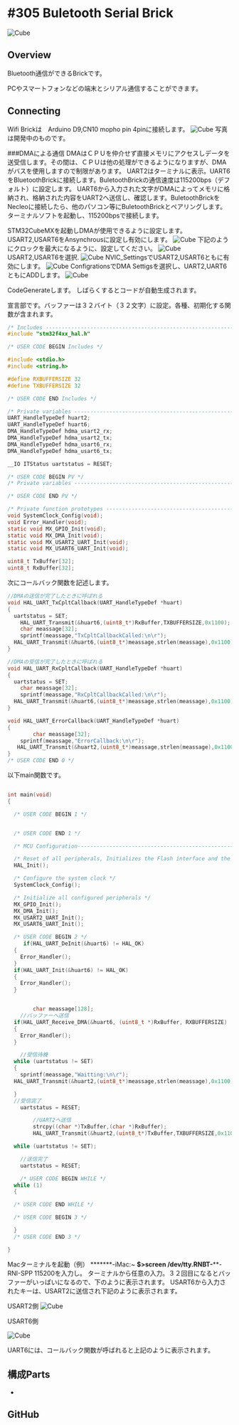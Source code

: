 # #305 Buletooth Serial Brick

![Cube](../img/BLUETOOTH302/302.jpg)
<!--COLORME-->

## Overview
Bluetooth通信ができるBrickです。

PCやスマートフォンなどの端末とシリアル通信することができます。

## Connecting
Wifi Brickは　Arduino D9,CN10 mopho pin 4pinに接続します。
![Cube](../img/BLUETOOTH302/Connect302.jpg)
写真は開発中のものです。

###DMAによる通信
DMAはＣＰＵを仲介せず直接メモリにアクセスしデータを送受信します。その間は、ＣＰＵは他の処理ができるようになりますが、DMAがバスを使用しますので制限があります。
UART2はターミナルに表示。UART6をBluetoothBrickに接続します。BuletoothBrickの通信速度は115200bps（デフォルト）に設定します。
UART6から入力された文字がDMAによってメモリに格納され、格納された内容をUART2ヘ送信し、確認します。BuletoothBrickをNecleoに接続したら、他のパソコン等にBuletoothBrickとペアリングします。ターミナルソフトを起動し、115200bpsで接続します。

STM32CubeMXを起動しDMAが使用できるように設定します。
USART2,USART6をAnsynchrousに設定し有効にします。
![Cube](../img/BLUETOOTH302/Pinoutsettings_302.png)
下記のようにクロックを最大になるように、設定してください。
![Cube](../img/BLUETOOTH302/ClockConfigrarion302.png)
USART2,USART6を選択.
![Cube](../img/BLUETOOTH302/Congfigrarion302.png)
NVIC_SettingsでUSART2,USART6ともに有効にします。
![Cube](../img/BLUETOOTH302/NvicConfigration302.png)
ConfigrationsでDMA Settigsを選択し、UART2,UART6ともにADDします。
![Cube](../img/BLUETOOTH302/USART2Configration_302.png)


CodeGenerateします。
しばらくするとコードが自動生成されます。

宣言部です。バッファーは３２バイト（３２文字）に設定。各種、初期化する関数が含まれます。
```c
/* Includes ------------------------------------------------------------------*/
#include "stm32f4xx_hal.h"

/* USER CODE BEGIN Includes */

#include <stdio.h>
#include <string.h>

#define RXBUFFERSIZE 32
#define TXBUFFERSIZE 32

/* USER CODE END Includes */

/* Private variables ---------------------------------------------------------*/
UART_HandleTypeDef huart2;
UART_HandleTypeDef huart6;
DMA_HandleTypeDef hdma_usart2_rx;
DMA_HandleTypeDef hdma_usart2_tx;
DMA_HandleTypeDef hdma_usart6_rx;
DMA_HandleTypeDef hdma_usart6_tx;

__IO ITStatus uartstatus = RESET;

/* USER CODE BEGIN PV */
/* Private variables ---------------------------------------------------------*/

/* USER CODE END PV */

/* Private function prototypes -----------------------------------------------*/
void SystemClock_Config(void);
void Error_Handler(void);
static void MX_GPIO_Init(void);
static void MX_DMA_Init(void);
static void MX_USART2_UART_Init(void);
static void MX_USART6_UART_Init(void);

uint8_t TxBuffer[32];
uint8_t RxBuffer[32];

```

次にコールバック関数を記述します。
```c
//DMAの送信が完了したときに呼ばれる
void HAL_UART_TxCpltCallback(UART_HandleTypeDef *huart)
{
  uartstatus = SET;
	HAL_UART_Transmit(&huart6,(uint8_t*)RxBuffer,TXBUFFERSIZE,0x1100);
	char meassage[32];
	sprintf(meassage,"TxCpltCallbackCalled:\n\r");
  HAL_UART_Transmit(&huart6,(uint8_t*)meassage,strlen(meassage),0x1100);
}

//DMAの受信が完了したときに呼ばれる
void HAL_UART_RxCpltCallback(UART_HandleTypeDef *huart)
{
  uartstatus = SET;
	char meassage[32];
	sprintf(meassage,"RxCpltCallbackCalled:\n\r");
  HAL_UART_Transmit(&huart6,(uint8_t*)meassage,strlen(meassage),0x1100);
}

void HAL_UART_ErrorCallback(UART_HandleTypeDef *huart)
{
		char meassage[32];
	sprintf(meassage,"ErrorCallback:\n\r");
   HAL_UART_Transmit(&huart2,(uint8_t*)meassage,strlen(meassage),0x1100);
}
/* USER CODE END 0 */
```

以下main関数です。
```c

int main(void)
{

  /* USER CODE BEGIN 1 */


  /* USER CODE END 1 */

  /* MCU Configuration----------------------------------------------------------*/

  /* Reset of all peripherals, Initializes the Flash interface and the Systick. */
  HAL_Init();

  /* Configure the system clock */
  SystemClock_Config();

  /* Initialize all configured peripherals */
  MX_GPIO_Init();
  MX_DMA_Init();
  MX_USART2_UART_Init();
  MX_USART6_UART_Init();

  /* USER CODE BEGIN 2 */
	 if(HAL_UART_DeInit(&huart6) != HAL_OK)
  {
    Error_Handler();
  }
  if(HAL_UART_Init(&huart6) != HAL_OK)
  {
    Error_Handler();
  }


		char meassage[128];
	//バッファーへ送信
  if(HAL_UART_Receive_DMA(&huart6, (uint8_t *)RxBuffer, RXBUFFERSIZE) != HAL_OK)
  {
    Error_Handler();
  }

	//受信待機
  while (uartstatus != SET)
  {
	sprintf(meassage,"Waitting:\n\r");
  HAL_UART_Transmit(&huart2,(uint8_t*)meassage,strlen(meassage),0x1100);

  }
  //受信完了
	uartstatus = RESET;

		//UART2へ送信
		strcpy((char *)TxBuffer,(char *)RxBuffer);
		HAL_UART_Transmit(&huart2,(uint8_t*)TxBuffer,TXBUFFERSIZE,0x1100);

  while (uartstatus != SET);

	//送信完了
	uartstatus = RESET;

	/* USER CODE BEGIN WHILE */
  while (1)
  {

  /* USER CODE END WHILE */

  /* USER CODE BEGIN 3 */

  }
  /* USER CODE END 3 */

}

```
Macターミナルを起動（例）
*******-iMac:~ ******$>screen /dev/tty.RNBT-********-RNI-SPP 115200を入力し。
ターミナルから任意の入力。３２回目になるとバッファーがいっぱいになるので、下のように表示されます。
USART6から入力されたキーは、USART2に送信され下記のように表示されます。

USART2側
![Cube](../img/BLUETOOTH302/BluetoothPC.png)

USART6側

![Cube](../img/BLUETOOTH302/MacConsole.png)

UART6には、コールバック関数が呼ばれると上記のように表示されます。

## 構成Parts
-

## GitHub
